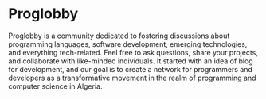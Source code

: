 # Proglobby 
Proglobby is a community dedicated to fostering discussions about programming languages, software development, emerging technologies, and everything tech-related. Feel free to ask questions, share your projects, and collaborate with like-minded individuals.
It started with an idea of blog for development, and our goal is to create a network for programmers and developers as a transformative movement in the realm of programming and computer science in Algeria.
